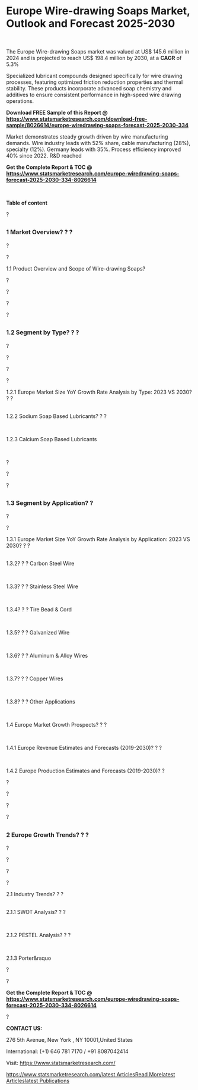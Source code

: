 <h1>Europe Wire-drawing Soaps Market, Outlook and Forecast 2025-2030</h1><br/><p>The Europe Wire-drawing Soaps market was valued at US$ 145.6 million in 2024 and is projected to reach US$ 198.4 million by 2030, at a <strong>CAGR</strong> of 5.3%</p>
 
 
 
 <p>Specialized lubricant compounds designed specifically for wire drawing processes, featuring optimized friction reduction properties and thermal stability. These products incorporate advanced soap chemistry and additives to ensure consistent performance in high-speed wire drawing operations.</p>
 
 
 
 <p><strong>Download FREE Sample of this Report @ <a href="https://www.statsmarketresearch.com/download-free-sample/8026614/europe-wiredrawing-soaps-forecast-2025-2030-334">https://www.statsmarketresearch.com/download-free-sample/8026614/europe-wiredrawing-soaps-forecast-2025-2030-334</a></strong></p>
 
 
 
 <p>Market demonstrates steady growth driven by wire manufacturing demands. Wire industry leads with 52% share, cable manufacturing (28%), specialty (12%). Germany leads with 35%. Process efficiency improved 40% since 2022. R&D reached</p>
 
 
 
 <div><b>Get the Complete Report & TOC @ <a href="https://www.statsmarketresearch.com/europe-wiredrawing-soaps-forecast-2025-2030-334-8026614">https://www.statsmarketresearch.com/europe-wiredrawing-soaps-forecast-2025-2030-334-8026614</a></b></div>
 
 
 
 <p><br />
 
 <b>Table of content</b></p>
 
 
 
 <p>? </p>
 
 
 
 <h2><span style="font-size:16px"><strong>1 Market Overview? ? ? </strong></span></h2>
 
 
 
 <p>? </p>
 
 
 
 <p>? </p>
 
 
 
 <p>1.1 Product Overview and Scope of Wire-drawing Soaps? </p>
 
 
 
 <p>? </p>
 
 
 
 <p>? </p>
 
 
 
 <p>? </p>
 
 
 
 <p>? </p>
 
 
 
 <h2><strong><span style="font-size:16px">1.2 Segment by Type? ? ? </span></strong></h2>
 
 
 
 <p>? </p>
 
 
 
 <p>? </p>
 
 
 
 <p>? </p>
 
 
 
 <p>? </p>
 
 
 
 <p>1.2.1 Europe Market Size YoY Growth Rate Analysis by Type: 2023 VS 2030? ? ? <br />
 
 <br />
 
 1.2.2 Sodium Soap Based Lubricants? ? ? <br />
 
 <br />
 
 1.2.3 Calcium Soap Based Lubricants<br />
 
 <br />
 
 ? </p>
 
 
 
 <p>? </p>
 
 
 
 <p>? </p>
 
 
 
 <h2><span style="font-size:16px"><strong>1.3 Segment by Application? ? </strong></span></h2>
 
 
 
 <p>? </p>
 
 
 
 <p>? </p>
 
 
 
 <p>1.3.1 Europe Market Size YoY Growth Rate Analysis by Application: 2023 VS 2030? ? ? <br />
 
 <br />
 
 1.3.2? ? ? Carbon Steel Wire<br />
 
 <br />
 
 1.3.3? ? ? Stainless Steel Wire<br />
 
 <br />
 
 1.3.4? ? ? Tire Bead & Cord<br />
 
 <br />
 
 1.3.5? ? ? Galvanized Wire<br />
 
 <br />
 
 1.3.6? ? ? Aluminum & Alloy Wires<br />
 
 <br />
 
 1.3.7? ? ? Copper Wires<br />
 
 <br />
 
 1.3.8? ? ? Other Applications<br />
 
 <br />
 
 1.4 Europe Market Growth Prospects? ? ? <br />
 
 <br />
 
 1.4.1 Europe Revenue Estimates and Forecasts (2019-2030)? ? ? <br />
 
 <br />
 
 1.4.2 Europe Production Estimates and Forecasts (2019-2030)? ? </p>
 
 
 
 <p>? </p>
 
 
 
 <p>? </p>
 
 
 
 <p>? </p>
 
 
 
 <p>? </p>
 
 
 
 <h2><span style="font-size:16px"><strong>2 Europe Growth Trends? ? ? </strong></span></h2>
 
 
 
 <p>? </p>
 
 
 
 <p>? </p>
 
 
 
 <p>? </p>
 
 
 
 <p>? </p>
 
 
 
 <p>2.1 Industry Trends? ? ? <br />
 
 <br />
 
 2.1.1 SWOT Analysis? ? ? <br />
 
 <br />
 
 2.1.2 PESTEL Analysis? ? ? <br />
 
 <br />
 
 2.1.3 Porter&rsquo</p>
 
 
 
 <p>? </p>
 
 
 
 <p>? </p>
 
 
 
 <div><b>Get the Complete Report & TOC @ <a href="https://www.statsmarketresearch.com/europe-wiredrawing-soaps-forecast-2025-2030-334-8026614">https://www.statsmarketresearch.com/europe-wiredrawing-soaps-forecast-2025-2030-334-8026614</a></b></div>
 
 
 
 <p>? </p>
 
 
 
 <p><b>CONTACT US:</b><br />
 
 276 5th Avenue, New York , NY 10001,United States<br />
 
 International: (+1) 646 781 7170 / +91 8087042414<br />
 
 Visit: <a href="https://www.statsmarketresearch.com/">https://www.statsmarketresearch.com/</a><br />
 
 <a href="https://gyeongbokgung.com">https://www.statsmarketresearch.com/</a><a href="https://hallyeomaritime.com">latest Articles</a><a href="https://jingwansa.com">Read More</a><a href="https://nguoiviet.jp/">latest Articles</a><a href="https://www.intelmarketresearch.com/">latest Publications</a></p>